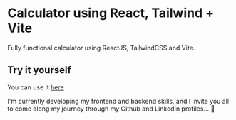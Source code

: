 # Calculator using React, Tailwind + Vite

Fully functional calculator using ReactJS, TailwindCSS and Vite.

## Try it yourself

You can use it [here]()

I'm currently developing my frontend and backend skills, and I invite you all to come along my journey through my Github and LinkedIn profiles... 🚧
